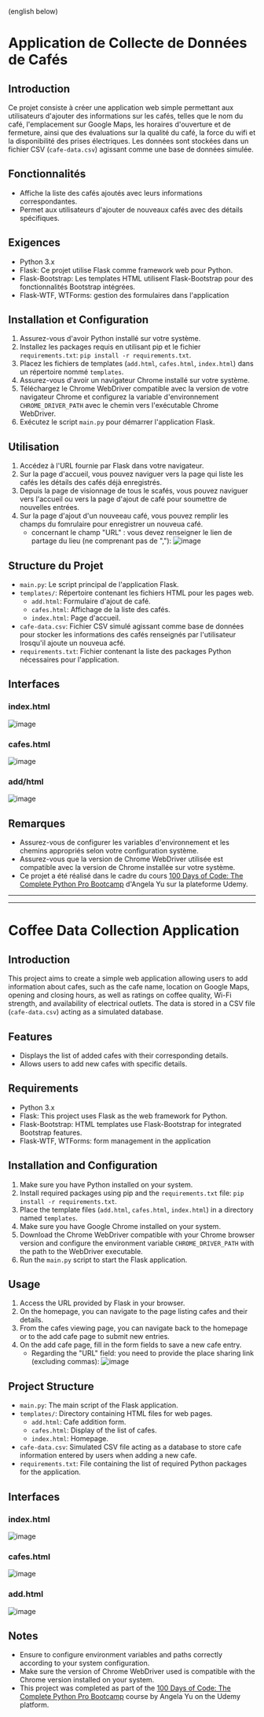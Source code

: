 (english below)

# Application de Collecte de Données de Cafés

## Introduction
Ce projet consiste à créer une application web simple permettant aux utilisateurs d'ajouter des informations sur les cafés, telles que le nom du café, l'emplacement sur Google Maps, les horaires d'ouverture et de fermeture, ainsi que des évaluations sur la qualité du café, la force du wifi et la disponibilité des prises électriques. Les données sont stockées dans un fichier CSV (`cafe-data.csv`) agissant comme une base de données simulée.

## Fonctionnalités
- Affiche la liste des cafés ajoutés avec leurs informations correspondantes.
- Permet aux utilisateurs d'ajouter de nouveaux cafés avec des détails spécifiques.

## Exigences
- Python 3.x
- Flask: Ce projet utilise Flask comme framework web pour Python.
- Flask-Bootstrap: Les templates HTML utilisent Flask-Bootstrap pour des fonctionnalités Bootstrap intégrées.
- Flask-WTF, WTForms: gestion des formulaires dans l'application

## Installation et Configuration
1. Assurez-vous d'avoir Python installé sur votre système.
2. Installez les packages requis en utilisant pip et le fichier `requirements.txt`: `pip install -r requirements.txt`.
3. Placez les fichiers de templates (`add.html`, `cafes.html`, `index.html`) dans un répertoire nommé `templates`.
4. Assurez-vous d'avoir un navigateur Chrome installé sur votre système.
5. Téléchargez le Chrome WebDriver compatible avec la version de votre navigateur Chrome et configurez la variable d'environnement `CHROME_DRIVER_PATH` avec le chemin vers l'exécutable Chrome WebDriver.
6. Exécutez le script `main.py` pour démarrer l'application Flask.

## Utilisation
1. Accédez à l'URL fournie par Flask dans votre navigateur.
2. Sur la page d'accueil, vous pouvez naviguer vers la page qui liste les cafés les détails des cafés déjà enregistrés.
3. Depuis la page de visionnage de tous le scafés, vous pouvez naviguer vers l'accueil ou vers la page d'ajout de café pour soumettre de nouvelles entrées.
4. Sur la page d'ajout d'un nouveeau café, vous pouvez remplir les champs du fomrulaire pour enregistrer un nouveua café.
   - concernant le champ "URL" : vous devez renseigner le lien de partage du lieu (ne comprenant pas de ","): ![image](https://github.com/marionrobert/CoffeeAndWifi/assets/107509668/88e29744-9d54-4610-8ec4-a22d7b5bcf77)


## Structure du Projet
- `main.py`: Le script principal de l'application Flask.
- `templates/`: Répertoire contenant les fichiers HTML pour les pages web.
    - `add.html`: Formulaire d'ajout de café.
    - `cafes.html`: Affichage de la liste des cafés.
    - `index.html`: Page d'accueil.
- `cafe-data.csv`: Fichier CSV simulé agissant comme base de données pour stocker les informations des cafés renseignés par l'utilisateur lrosqu'il ajoute un nouveua acfé.
- `requirements.txt`: Fichier contenant la liste des packages Python nécessaires pour l'application.

## Interfaces
### index.html
![image](https://github.com/marionrobert/CoffeeAndWifi/assets/107509668/a334f035-dad9-456d-bf48-582085f08989)
### cafes.html
![image](https://github.com/marionrobert/CoffeeAndWifi/assets/107509668/a443800e-efe5-4323-a5ae-e2861352bc58)
### add/html
![image](https://github.com/marionrobert/CoffeeAndWifi/assets/107509668/9d86f45d-7611-4cf8-971e-6207d029caba)


## Remarques
- Assurez-vous de configurer les variables d'environnement et les chemins appropriés selon votre configuration système.
- Assurez-vous que la version de Chrome WebDriver utilisée est compatible avec la version de Chrome installée sur votre système.
- Ce projet a été réalisé dans le cadre du cours [100 Days of Code: The Complete Python Pro Bootcamp](https://www.udemy.com/course/100-days-of-code/) d'Angela Yu sur la plateforme Udemy.

---
---
# Coffee Data Collection Application

## Introduction
This project aims to create a simple web application allowing users to add information about cafes, such as the cafe name, location on Google Maps, opening and closing hours, as well as ratings on coffee quality, Wi-Fi strength, and availability of electrical outlets. The data is stored in a CSV file (`cafe-data.csv`) acting as a simulated database.

## Features
- Displays the list of added cafes with their corresponding details.
- Allows users to add new cafes with specific details.

## Requirements
- Python 3.x
- Flask: This project uses Flask as the web framework for Python.
- Flask-Bootstrap: HTML templates use Flask-Bootstrap for integrated Bootstrap features.
- Flask-WTF, WTForms: form management in the application

## Installation and Configuration
1. Make sure you have Python installed on your system.
2. Install required packages using pip and the `requirements.txt` file: `pip install -r requirements.txt`.
3. Place the template files (`add.html`, `cafes.html`, `index.html`) in a directory named `templates`.
4. Make sure you have Google Chrome installed on your system.
5. Download the Chrome WebDriver compatible with your Chrome browser version and configure the environment variable `CHROME_DRIVER_PATH` with the path to the WebDriver executable.
6. Run the `main.py` script to start the Flask application.

## Usage
1. Access the URL provided by Flask in your browser.
2. On the homepage, you can navigate to the page listing cafes and their details.
3. From the cafes viewing page, you can navigate back to the homepage or to the add cafe page to submit new entries.
4. On the add cafe page, fill in the form fields to save a new cafe entry.
   - Regarding the "URL" field: you need to provide the place sharing link (excluding commas): ![image](https://github.com/marionrobert/CoffeeAndWifi/assets/107509668/88e29744-9d54-4610-8ec4-a22d7b5bcf77)

## Project Structure
- `main.py`: The main script of the Flask application.
- `templates/`: Directory containing HTML files for web pages.
    - `add.html`: Cafe addition form.
    - `cafes.html`: Display of the list of cafes.
    - `index.html`: Homepage.
- `cafe-data.csv`: Simulated CSV file acting as a database to store cafe information entered by users when adding a new cafe.
- `requirements.txt`: File containing the list of required Python packages for the application.

## Interfaces
### index.html
![image](https://github.com/marionrobert/CoffeeAndWifi/assets/107509668/a334f035-dad9-456d-bf48-582085f08989)
### cafes.html
![image](https://github.com/marionrobert/CoffeeAndWifi/assets/107509668/a443800e-efe5-4323-a5ae-e2861352bc58)
### add.html
![image](https://github.com/marionrobert/CoffeeAndWifi/assets/107509668/9d86f45d-7611-4cf8-971e-6207d029caba)

## Notes
- Ensure to configure environment variables and paths correctly according to your system configuration.
- Make sure the version of Chrome WebDriver used is compatible with the Chrome version installed on your system.
- This project was completed as part of the [100 Days of Code: The Complete Python Pro Bootcamp](https://www.udemy.com/course/100-days-of-code/) course by Angela Yu on the Udemy platform.

